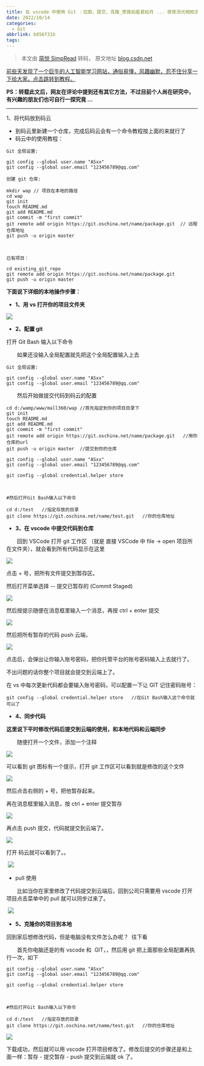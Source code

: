 ```yaml
---
title: 在 vscode 中使用 Git ：拉取、提交、克隆_愿我如星君如月 ... 夜夜流光相皎洁 ...-CSDN 博客_vscode 使用 git
date: 2022/10/14
categories:
  - Git
abbrlink: b856f31b
tags:
---
```



> 本文由 [简悦 SimpRead](http://ksria.com/simpread/) 转码， 原文地址 [blog.csdn.net](https://blog.csdn.net/jiangyu1013/article/details/84031418)

[前些天发现了一个巨牛的人工智能学习网站，通俗易懂，风趣幽默，忍不住分享一下给大家。点击跳转到教程。](https://www.captainai.net/jiangyu1013/)

**PS：转载此文后，网友在评论中提到还有其它方法，不过目前个人尚在研究中，有兴趣的朋友们也可自行一探究竟 ...**

-------------------------------------------------------------------------

1、将代码放到码云

*   到码云里新建一个仓库，完成后码云会有一个命令教程按上面的来就行了
*   码云中的使用教程：

```
Git 全局设置:
 
git config --global user.name "ASxx" 
git config --global user.email "123456789@qq.com"
 
创建 git 仓库:
 
mkdir wap // 项目在本地的路径
cd wap
git init 
touch README.md 
git add README.md 
git commit -m "first commit" 
git remote add origin https://git.oschina.net/name/package.git  // 远程仓库地址
git push -u origin master
 
 
 
已有项目：
 
cd existing_git_repo
git remote add origin https://git.oschina.net/name/package.git
git push -u origin master
```

**下面说下详细的本地操作步骤：**

*   **1、用 vs 打开你的项目文件夹**

**![](https://img-blog.csdnimg.cn/img_convert/25448f25c7d0bb5949b598f7b52995cb.png)**

*   **2、配置 git**

 打开 Git Bash 输入以下命令

　　如果还没输入全局配置就先把这个全局配置输入上去

```
Git 全局设置:
 
git config --global user.name "ASxx" 
git config --global user.email "123456789@qq.com"
```

　　然后开始做提交代码到码云的配置

```
cd d:/wamp/www/mall360/wap //首先指定到你的项目目录下
git init
touch README.md
git add README.md
git commit -m "first commit"
git remote add origin https://git.oschina.net/name/package.git   //用你仓库的url
git push -u origin master  //提交到你的仓库
```

```
git config --global user.name "ASxx"
git config --global user.email "123456789@qq.com"  
 
git config --global credential.helper store   
 
 
 
#然后打开Git Bash输入以下命令
 
cd d:/test   //指定存放的目录
git clone https://git.oschina.net/name/test.git   //你的仓库地址
```

*   **3、在 vscode 中提交代码到仓库**

　　回到 VSCode 打开 git 工作区 （就是 直接 VSCode 中 file -> open 项目所在文件夹），就会看到所有代码显示在这里

![](https://img-blog.csdnimg.cn/img_convert/80ed1e7c5614033270a8e7ab44ad7e21.png)

点击 + 号，把所有文件提交到暂存区。

然后打开菜单选择 -- 提交已暂存的 (Commit Staged)

![](https://img-blog.csdnimg.cn/img_convert/312ae245f8dda00e4dc15ec9ac55de22.png)

然后按提示随便在消息框里输入一个消息，再按 ctrl + enter 提交

![](https://img-blog.csdnimg.cn/img_convert/9be74378f2059a049bb103014fbd8247.png)

然后把所有暂存的代码 push 云端，

![](https://img-blog.csdnimg.cn/img_convert/66262f148c7b0263b7cc1f29c9d722a3.png)

点击后，会弹出让你输入账号密码，把你托管平台的账号密码输入上去就行了。

不出问题的话你整个项目就会提交到云端上了。

在 vs 中每次更新代码都会要输入账号密码，可以配置一下让 GIT 记住密码账号：

```
git config --global credential.helper store   //在Git Bash输入这个命令就可以了
```

*   **4、同步代码**

 **这里说下平时修改代码后提交到云端的使用，和本地代码和云端同步**

　　随便打开一个文件，添加一个注释

![](https://img-blog.csdnimg.cn/img_convert/773454026d544a71a0dd787c86db4003.png)

可以看到 git 图标有一个提示，打开 git 工作区可以看到就是修改的这个文件

![](https://img-blog.csdnimg.cn/img_convert/ab84d9c7b74d11013897101f1fc39d44.png)

然后点击右侧的 + 号，把他暂存起来。

再在消息框里输入消息，按 ctrl + enter 提交暂存

![](https://img-blog.csdnimg.cn/img_convert/3c9f944ed0886acf6e3ca79b86590611.png)

再点击 push 提交，代码就提交到云端了。

![](https://img-blog.csdnimg.cn/img_convert/682e026c56a20a5fe830206b5d35352c.png)

打开 码云就可以看到了。。

 ![](https://img-blog.csdnimg.cn/img_convert/bfdb4aefe42837bafa993d5649e7f65a.png)

*   pull 使用

　　比如当你在家里修改了代码提交到云端后，回到公司只需要用 vscode 打开项目点击菜单中的 pull 就可以同步过来了。

 ![](https://img-blog.csdnimg.cn/img_convert/4fe0900a4226f115f266b33c62d93195.png)

*   **5、克隆你的项目到本地**

 回到家后想修改代码，但是电脑没有文件怎么办呢？  往下看

　　首先你电脑还是的有 vscode 和  GIT，，然后用 git 把上面那些全局配置再执行一次，如下

```
git config --global user.name "ASxx"
git config --global user.email "123456789@qq.com"  
 
git config --global credential.helper store   
 
 
 
#然后打开Git Bash输入以下命令
 
cd d:/test   //指定存放的目录
git clone https://git.oschina.net/name/test.git   //你的仓库地址
```

![](https://img-blog.csdnimg.cn/img_convert/142de88f99a1d888bbfa996d5b4f82b3.png)

下载成功，然后就可以用 vscode 打开项目修改了。修改后提交的步骤还是和上面一样：暂存 - 提交暂存 - push 提交到云端就 ok 了。